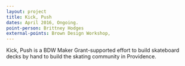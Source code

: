 ```yaml
---
layout: project
title: Kick, Push
dates: April 2016, Ongoing.
point-person: Brittney Hodges
external-points: Brown Design Workshop,
---
```


Kick, Push is a BDW Maker Grant-supported effort to build skateboard decks by hand to build the skating community in Providence. 